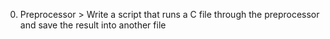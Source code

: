 0. Preprocessor > Write a script that runs a C file through the preprocessor and save the result into another file
